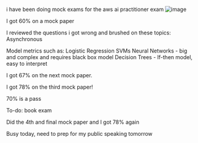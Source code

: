 i have been doing mock exams for the aws ai practitioner exam
![image](https://github.com/user-attachments/assets/e834b281-7090-448e-b93f-6fb6c3b4fb52)

I got 60% on a mock paper

I reviewed the questions i got wrong and brushed on these topics:
Asynchronous 

Model metrics such as:
Logistic Regression
SVMs
Neural Networks - big and complex and requires black box model
Decision Trees - If-then model, easy to interpret 

I got 67% on the next mock paper. 

I got 78% on the third mock paper!

70% is a pass

To-do:
book exam

Did the 4th and final mock paper and I got 78% again

Busy today, need to prep for my public speaking tomorrow  